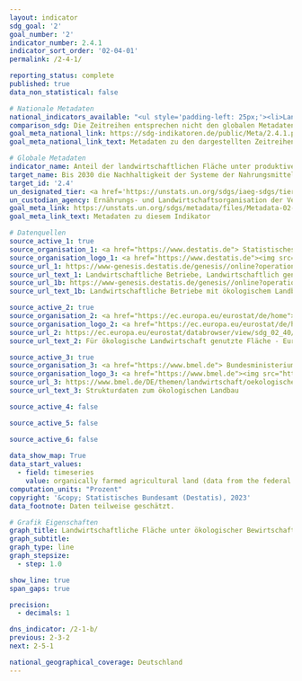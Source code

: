```yaml
---
layout: indicator    
sdg_goal: '2'    
goal_number: '2'    
indicator_number: 2.4.1    
indicator_sort_order: '02-04-01'    
permalink: /2-4-1/    

reporting_status: complete    
published: true    
data_non_statistical: false    

# Nationale Metadaten    
national_indicators_available: "<ul style='padding-left: 25px;'><li>Landwirtschaftliche Fläche unter ökologischer Bewirtschaftung (Daten des Statistischen Bundesamtes)</li> <li> Landwirtschaftliche Fläche unter ökologischer Bewirtschaftung (Daten des BMEL)</li></ul>"    
comparison_sdg: Die Zeitreihen entsprechen nicht den globalen Metadaten, bieten aber zusätzliche Informationen.    
goal_meta_national_link: https://sdg-indikatoren.de/public/Meta/2.4.1.pdf
goal_meta_national_link_text: Metadaten zu den dargestellten Zeitreihen    

# Globale Metadaten    
indicator_name: Anteil der landwirtschaftlichen Fläche unter produktiver und nachhaltiger landwirtschaftlicher Bewirtschaftung    
target_name: Bis 2030 die Nachhaltigkeit der Systeme der Nahrungsmittelproduktion sicherstellen und resiliente landwirtschaftliche Methoden anwenden, die die Produktivität und den Ertrag steigern, zur Erhaltung der Ökosysteme beitragen, die Anpassungsfähigkeit an Klimaänderungen, extreme Wetterereignisse, Dürren, Überschwemmungen und andere Katastrophen erhöhen und die Flächen- und Bodenqualität schrittweise verbessern    
target_id: '2.4'    
un_designated_tier: <a href='https://unstats.un.org/sdgs/iaeg-sdgs/tier-classification/' title='Klicken Sie hier um weitere Informationen zur UN-Tier-Klassifikation zu erhalten.'  target='_blank'>Tier II</a>    
un_custodian_agency: Ernährungs- und Landwirtschaftsorganisation der Vereinten Nationen (FAO)    
goal_meta_link: https://unstats.un.org/sdgs/metadata/files/Metadata-02-04-01.pdf    
goal_meta_link_text: Metadaten zu diesem Indikator        

# Datenquellen
source_active_1: true
source_organisation_1: <a href="https://www.destatis.de"> Statistisches Bundesamt (Destatis) </a>
source_organisation_logo_1: <a href="https://www.destatis.de"><img src="https://g205sdgs.github.io/sdg-indicators/public/OrgImgDe/destatis.png" alt="Logo destatis" style="height:60px; width:148px"/></a>
source_url_1: https://www-genesis.destatis.de/genesis//online?operation=table&code=41271-0001&bypass=true&language=de
source_url_text_1: Landwirtschaftliche Betriebe, Landwirtschaftlich genutzte Fläche – GENESIS online 41271-0001
source_url_1b: https://www-genesis.destatis.de/genesis//online?operation=table&code=41141-0007&bypass=true&language=de
source_url_text_1b: Landwirtschaftliche Betriebe mit ökologischem Landbau, Fläche, Ökologisch bewirtschaftete Fläche – GENESIS online 41141-0007

source_active_2: true
source_organisation_2: <a href="https://ec.europa.eu/eurostat/de/home"> Statisches Amt der Europäischen Union (Eurostat) </a>
source_organisation_logo_2: <a href="https://ec.europa.eu/eurostat/de/home"><img src="https://g205sdgs.github.io/sdg-indicators/public/OrgImgDe/eurostat.png" alt="Logo eurostat" style="height:60px; width:148px"/></a>
source_url_2: https://ec.europa.eu/eurostat/databrowser/view/sdg_02_40/default/table?lang=de
source_url_text_2: Für ökologische Landwirtschaft genutzte Fläche - Eurostat Tabelle [sdg_02_40]

source_active_3: true
source_organisation_3: <a href="https://www.bmel.de"> Bundesministerium für Ernährung und Landwirtschaft (BMEL) </a>
source_organisation_logo_3: <a href="https://www.bmel.de"><img src="https://g205sdgs.github.io/sdg-indicators/public/OrgImgDe/bmel.png" alt="Logo bmel" style="height:60px; width:148px"/></a>
source_url_3: https://www.bmel.de/DE/themen/landwirtschaft/oekologischer-landbau/oekologischer-landbau-deutschland.html
source_url_text_3: Strukturdaten zum ökologischen Landbau

source_active_4: false

source_active_5: false

source_active_6: false
    
data_show_map: True    
data_start_values: 
  - field: timeseries
    value: organically farmed agricultural land (data from the federal statistical office)    
computation_units: "Prozent"    
copyright: '&copy; Statistisches Bundesamt (Destatis), 2023'    
data_footnote: Daten teilweise geschätzt.    

# Grafik Eigenschaften    
graph_title: Landwirtschaftliche Fläche unter ökologischer Bewirtschaftung
graph_subtitle:     
graph_type: line
graph_stepsize: 
  - step: 1.0    

show_line: true
span_gaps: true

precision:
  - decimals: 1    

dns_indicator: /2-1-b/
previous: 2-3-2    
next: 2-5-1    

national_geographical_coverage: Deutschland    
---
```


<span></span>